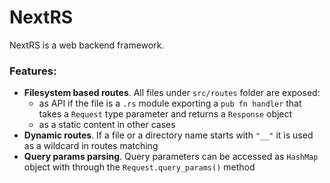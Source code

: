 # NextRS
NextRS is a web backend framework.

### Features:
- **Filesystem based routes**. All files under `src/routes` folder are exposed:
    - as API if the file is a `.rs` module exporting a `pub fn handler` that takes a `Request` type parameter and returns a `Response` object
    - as a static content in other cases
- **Dynamic routes**. If a file or a directory name starts with `"__"` it is used as a wildcard in routes matching
- **Query params parsing**. Query parameters can be accessed as `HashMap` object with through the `Request.query_params()` method
